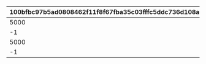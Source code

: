 |100bfbc97b5ad0808462f11f8f67fba35c03fffc5ddc736d108aa2eca46470e3|efa0db3183500a60cc316c9333e56c236dd26675ad532934eae280dfa5d24899|274e537efadf3246594e3a1ab6256ad81a9736d08a5856c6d6773e9363c881e5|5d4273d5e02ebde211fd4854fff951915990163be9c44462280ab25b7bdc42e1|97336f0ab794e7c79df84fde0f246fcb278aae63908146bc9e49165174b64aa0|4310a93288797afd880bc2ec74068132c2d5240cfd449a9b87c367884aa529f4|fcd2fe2b1e84fb050d19b31a01ee9825610e2155b262956c2c90f0dbbc18d39e|2e541191f7e03233d9221aa872a47e73e49e7ef1113e498031c5b52f3b13d985|8b06e2d6b18d57037008c069300864b04faf8b83b7f494863d4aad21774a4774|
| --- | --- | --- | --- | --- | --- | --- | --- | --- |
|5000|24002|1|0|24003|24004|24005|109001|24001|
|-1|24007|2|5001|24008|24009|24010|109001|24006|
|5000|24012|3|0|24013|24017|24015|109101|24011|
|-1|24014|4|5001|24018|24019|24020|109101|24016|